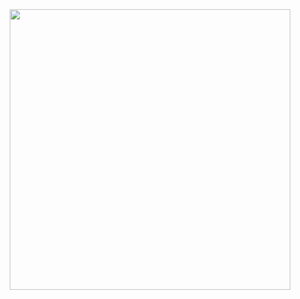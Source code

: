 <div align="center">
  <img src="![nlw-esports-logo](https://github.com/danielqueirozc/eSports-Web/assets/121832150/4252558b-1fbf-4995-bc8c-990a80f4a556)" width="500px" />
</div>
